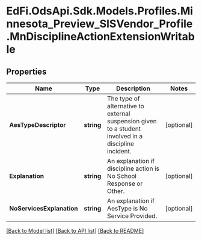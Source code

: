 # EdFi.OdsApi.Sdk.Models.Profiles.Minnesota_Preview_SISVendor_Profile.MnDisciplineActionExtensionWritable

## Properties

Name | Type | Description | Notes
------------ | ------------- | ------------- | -------------
**AesTypeDescriptor** | **string** | The type of alternative to external suspension given to a student involved in a discipline incident. | [optional] 
**Explanation** | **string** | An explanation if discipline action is No School Response or Other. | [optional] 
**NoServicesExplanation** | **string** | An explanation if AesType is No Service Provided. | [optional] 

[[Back to Model list]](../README.md#documentation-for-models) [[Back to API list]](../README.md#documentation-for-api-endpoints) [[Back to README]](../README.md)

